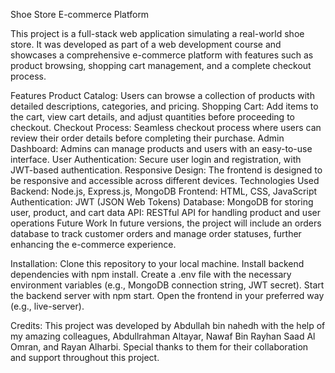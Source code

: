 Shoe Store E-commerce Platform

This project is a full-stack web application simulating a real-world shoe store. It was developed as part of a web development course and showcases a comprehensive e-commerce platform with features such as product browsing, shopping cart management, and a complete checkout process.

Features
Product Catalog: Users can browse a collection of products with detailed descriptions, categories, and pricing.
Shopping Cart: Add items to the cart, view cart details, and adjust quantities before proceeding to checkout.
Checkout Process: Seamless checkout process where users can review their order details before completing their purchase.
Admin Dashboard: Admins can manage products and users with an easy-to-use interface.
User Authentication: Secure user login and registration, with JWT-based authentication.
Responsive Design: The frontend is designed to be responsive and accessible across different devices.
Technologies Used
Backend: Node.js, Express.js, MongoDB
Frontend: HTML, CSS, JavaScript
Authentication: JWT (JSON Web Tokens)
Database: MongoDB for storing user, product, and cart data
API: RESTful API for handling product and user operations
Future Work
In future versions, the project will include an orders database to track customer orders and manage order statuses, further enhancing the e-commerce experience.

Installation:
Clone this repository to your local machine.
Install backend dependencies with npm install.
Create a .env file with the necessary environment variables (e.g., MongoDB connection string, JWT secret).
Start the backend server with npm start.
Open the frontend in your preferred way (e.g., live-server).


Credits:
This project was developed by Abdullah bin nahedh with the help of my amazing colleagues, Abdullrahman Altayar, Nawaf Bin Rayhan Saad Al Omran, and Rayan Alharbi. Special thanks to them for their collaboration and support throughout this project.
